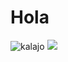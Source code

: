 # Hola

![kalajo](https://i.pinimg.com/474x/b6/7a/0b/b67a0b6de97d1aa903aa1816540d38a3.jpg)
![](https://cdn.memegenerator.es/imagenes/memes/full/4/17/4174263.jpg)